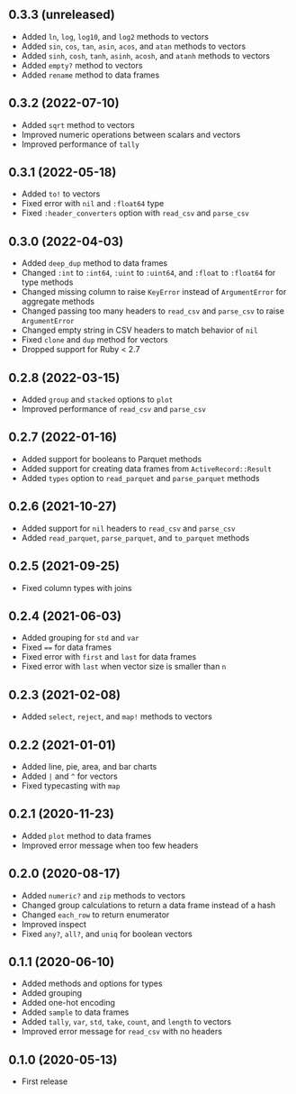 ## 0.3.3 (unreleased)

- Added `ln`, `log`, `log10`, and `log2` methods to vectors
- Added `sin`, `cos`, `tan`, `asin`, `acos`, and `atan` methods to vectors
- Added `sinh`, `cosh`, `tanh`, `asinh`, `acosh`, and `atanh` methods to vectors
- Added `empty?` method to vectors
- Added `rename` method to data frames

## 0.3.2 (2022-07-10)

- Added `sqrt` method to vectors
- Improved numeric operations between scalars and vectors
- Improved performance of `tally`

## 0.3.1 (2022-05-18)

- Added `to!` to vectors
- Fixed error with `nil` and `:float64` type
- Fixed `:header_converters` option with `read_csv` and `parse_csv`

## 0.3.0 (2022-04-03)

- Added `deep_dup` method to data frames
- Changed `:int` to `:int64`, `:uint` to `:uint64`, and `:float` to `:float64` for type methods
- Changed missing column to raise `KeyError` instead of `ArgumentError` for aggregate methods
- Changed passing too many headers to `read_csv` and `parse_csv` to raise `ArgumentError`
- Changed empty string in CSV headers to match behavior of `nil`
- Fixed `clone` and `dup` method for vectors
- Dropped support for Ruby < 2.7

## 0.2.8 (2022-03-15)

- Added `group` and `stacked` options to `plot`
- Improved performance of `read_csv` and `parse_csv`

## 0.2.7 (2022-01-16)

- Added support for booleans to Parquet methods
- Added support for creating data frames from `ActiveRecord::Result`
- Added `types` option to `read_parquet` and `parse_parquet` methods

## 0.2.6 (2021-10-27)

- Added support for `nil` headers to `read_csv` and `parse_csv`
- Added `read_parquet`, `parse_parquet`, and `to_parquet` methods

## 0.2.5 (2021-09-25)

- Fixed column types with joins

## 0.2.4 (2021-06-03)

- Added grouping for `std` and `var`
- Fixed `==` for data frames
- Fixed error with `first` and `last` for data frames
- Fixed error with `last` when vector size is smaller than `n`

## 0.2.3 (2021-02-08)

- Added `select`, `reject`, and `map!` methods to vectors

## 0.2.2 (2021-01-01)

- Added line, pie, area, and bar charts
- Added `|` and `^` for vectors
- Fixed typecasting with `map`

## 0.2.1 (2020-11-23)

- Added `plot` method to data frames
- Improved error message when too few headers

## 0.2.0 (2020-08-17)

- Added `numeric?` and `zip` methods to vectors
- Changed group calculations to return a data frame instead of a hash
- Changed `each_row` to return enumerator
- Improved inspect
- Fixed `any?`, `all?`, and `uniq` for boolean vectors

## 0.1.1 (2020-06-10)

- Added methods and options for types
- Added grouping
- Added one-hot encoding
- Added `sample` to data frames
- Added `tally`, `var`, `std`, `take`, `count`, and `length` to vectors
- Improved error message for `read_csv` with no headers

## 0.1.0 (2020-05-13)

- First release
